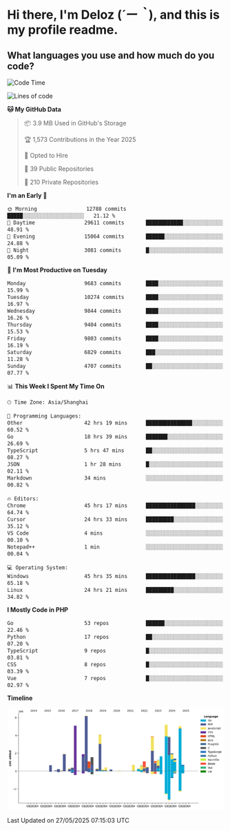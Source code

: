 # **Hi there, I'm Deloz (*´ー｀*), and this is my profile readme.**

## **What languages you use and how much do you code?**

<!--START_SECTION:waka-->
![Code Time](http://img.shields.io/badge/Code%20Time-6%2C484%20hrs%2017%20mins-blue)

![Lines of code](https://img.shields.io/badge/From%20Hello%20World%20I%27ve%20Written-53.6%20million%20lines%20of%20code-blue)

**🐱 My GitHub Data** 

> 📦 3.9 MB Used in GitHub's Storage 
 > 
> 🏆 1,573 Contributions in the Year 2025
 > 
> 💼 Opted to Hire
 > 
> 📜 39 Public Repositories 
 > 
> 🔑 210 Private Repositories 
 > 
**I'm an Early 🐤** 

```text
🌞 Morning                12788 commits       █████░░░░░░░░░░░░░░░░░░░░   21.12 % 
🌆 Daytime                29611 commits       ████████████░░░░░░░░░░░░░   48.91 % 
🌃 Evening                15064 commits       ██████░░░░░░░░░░░░░░░░░░░   24.88 % 
🌙 Night                  3081 commits        █░░░░░░░░░░░░░░░░░░░░░░░░   05.09 % 
```
📅 **I'm Most Productive on Tuesday** 

```text
Monday                   9683 commits        ████░░░░░░░░░░░░░░░░░░░░░   15.99 % 
Tuesday                  10274 commits       ████░░░░░░░░░░░░░░░░░░░░░   16.97 % 
Wednesday                9844 commits        ████░░░░░░░░░░░░░░░░░░░░░   16.26 % 
Thursday                 9404 commits        ████░░░░░░░░░░░░░░░░░░░░░   15.53 % 
Friday                   9803 commits        ████░░░░░░░░░░░░░░░░░░░░░   16.19 % 
Saturday                 6829 commits        ███░░░░░░░░░░░░░░░░░░░░░░   11.28 % 
Sunday                   4707 commits        ██░░░░░░░░░░░░░░░░░░░░░░░   07.77 % 
```


📊 **This Week I Spent My Time On** 

```text
🕑︎ Time Zone: Asia/Shanghai

💬 Programming Languages: 
Other                    42 hrs 19 mins      ███████████████░░░░░░░░░░   60.52 % 
Go                       18 hrs 39 mins      ███████░░░░░░░░░░░░░░░░░░   26.69 % 
TypeScript               5 hrs 47 mins       ██░░░░░░░░░░░░░░░░░░░░░░░   08.27 % 
JSON                     1 hr 28 mins        █░░░░░░░░░░░░░░░░░░░░░░░░   02.11 % 
Markdown                 34 mins             ░░░░░░░░░░░░░░░░░░░░░░░░░   00.82 % 

🔥 Editors: 
Chrome                   45 hrs 17 mins      ████████████████░░░░░░░░░   64.74 % 
Cursor                   24 hrs 33 mins      █████████░░░░░░░░░░░░░░░░   35.12 % 
VS Code                  4 mins              ░░░░░░░░░░░░░░░░░░░░░░░░░   00.10 % 
Notepad++                1 min               ░░░░░░░░░░░░░░░░░░░░░░░░░   00.04 % 

💻 Operating System: 
Windows                  45 hrs 35 mins      ████████████████░░░░░░░░░   65.18 % 
Linux                    24 hrs 21 mins      █████████░░░░░░░░░░░░░░░░   34.82 % 
```

**I Mostly Code in PHP** 

```text
Go                       53 repos            ██████░░░░░░░░░░░░░░░░░░░   22.46 % 
Python                   17 repos            ██░░░░░░░░░░░░░░░░░░░░░░░   07.20 % 
TypeScript               9 repos             █░░░░░░░░░░░░░░░░░░░░░░░░   03.81 % 
CSS                      8 repos             █░░░░░░░░░░░░░░░░░░░░░░░░   03.39 % 
Vue                      7 repos             █░░░░░░░░░░░░░░░░░░░░░░░░   02.97 % 
```



**Timeline**

![Lines of Code chart](https://raw.githubusercontent.com/deloz/deloz/main/assets/bar_graph.png)


 Last Updated on 27/05/2025 07:15:03 UTC
<!--END_SECTION:waka-->
